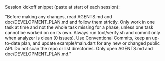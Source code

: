Session kickoff snippet (paste at start of each session):

"Before making any changes, read AGENTS.md and doc/DEVELOPMENT_PLAN.md and follow them strictly. Only work in one task at time and not the whole task missing for a phase, unless one task cannot be worked on on its own. Always run tool/verify.sh and commit only when analyzer is clean (0 issues). Use Conventional Commits, keep an up-to-date plan, and update example/main.dart for any new or changed public API. Do not scan the repo or list directories. Only open AGENTS.md and doc/DEVELOPMENT_PLAN.md."

